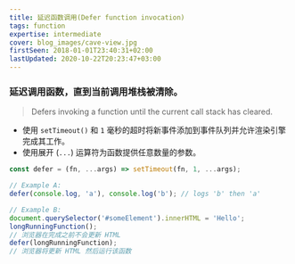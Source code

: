 ```yaml
---
title: 延迟函数调用(Defer function invocation)
tags: function
expertise: intermediate
cover: blog_images/cave-view.jpg
firstSeen: 2018-01-01T23:40:31+02:00
lastUpdated: 2020-10-22T20:23:47+03:00
---
```


### 延迟调用函数，直到当前调用堆栈被清除。
> Defers invoking a function until the current call stack has cleared.

- 使用 `setTimeout()` 和 `1` 毫秒的超时将新事件添加到事件队列并允许渲染引擎完成其工作。
- 使用展开 (`...`) 运算符为函数提供任意数量的参数。

```js
const defer = (fn, ...args) => setTimeout(fn, 1, ...args);
```

```js
// Example A:
defer(console.log, 'a'), console.log('b'); // logs 'b' then 'a'

// Example B:
document.querySelector('#someElement').innerHTML = 'Hello';
longRunningFunction();
// 浏览器在完成之前不会更新 HTML
defer(longRunningFunction);
// 浏览器将更新 HTML 然后运行该函数
```
